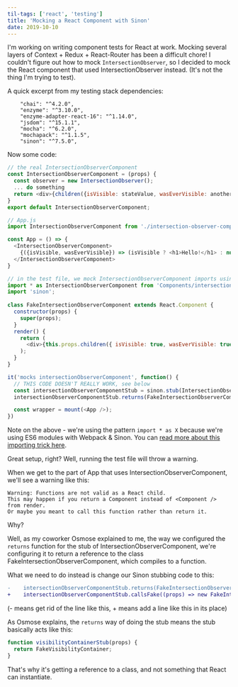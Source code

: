 ```yaml
---
til-tags: ['react', 'testing']
title: 'Mocking a React Component with Sinon'
date: 2019-10-10
---
```


I'm working on writing component tests for React at work. Mocking several layers of Context + Redux + React-Router has been a difficult chore! I couldn't figure out how to mock `IntersectionObserver`, so I decided to mock the React component that used IntersectionObserver instead. (It's not the thing I'm trying to test). 

A quick excerpt from my testing stack dependencies: 

```
    "chai": "^4.2.0",
    "enzyme": "^3.10.0",
    "enzyme-adapter-react-16": "^1.14.0",
    "jsdom": "^15.1.1",
    "mocha": "^6.2.0",
    "mochapack": "^1.1.5",
    "sinon": "^7.5.0",
```

Now some code: 

``` javascript
// the real IntersectionObserverComponent
const IntersectionObserverComponent = (props) {
  const observer = new IntersectionObserver();
  ... do something
  return <div>{children({isVisible: stateValue, wasEverVisible: anotherStateValue)}</div>
} 
export default IntersectionObserverComponent; 
```


``` javascript
// App.js
import IntersectionObserverComponent from './intersection-observer-component';

const App = () => {
  <IntersectionObserverComponent> 
    {({isVisible, wasEverVisible}) => (isVisible ? <h1>Hello!</h1> : null)}}
  </IntersectionObserverComponent>
}
```

``` javascript
// in the test file, we mock IntersectionObserverComponent imports using sinon
import * as IntersectionObserverComponent from 'Components/intersection-observer-component';
import 'sinon'; 
​
class FakeIntersectionObserverComponent extends React.Component {
  constructor(props) {
    super(props);
  }
  render() {
    return (
      <div>{this.props.children({ isVisible: true, wasEverVisible: true })}</div>
    );
  }
}

it('mocks intersectionObserverComponent', function() {
  // THIS CODE DOESN'T REALLY WORK, see below
  const intersectionObserverComponentStub = sinon.stub(IntersectionObserverComponent, 'default');
  intersectionObserverComponentStub.returns(FakeIntersectionObserverComponent);

  const wrapper = mount(<App />);
})
```
Note on the above - we're using the pattern `import * as X` because we're using ES6 modules with Webpack & Sinon. You can [read more about this importing trick here](https://railsware.com/blog/mocking-es6-module-import-without-dependency-injection/).

Great setup, right? Well, running the test file will throw a warning. 

When we get to the part of App that uses IntersectionObserverComponent, we'll see a warning like this: 

```
Warning: Functions are not valid as a React child. 
This may happen if you return a Component instead of <Component /> from render. 
Or maybe you meant to call this function rather than return it.
```

Why? 

Well, as my coworker Osmose explained to me, the way we configured the `returns` function for the stub of IntersectionObserverComponent, we're configuring it to return a reference to the class FakeIntersectionObserverComponent, which compiles to a function.  

What we need to do instead is change our Sinon stubbing code to this: 

``` diff
-    intersectionObserverComponentStub.returns(FakeIntersectionObserverComponent);
+    intersectionObserverComponentStub.callsFake((props) => new FakeIntersectionObserverComponent(props));
```
(- means get rid of the line like this, + means add a line like this in its place)

As Osmose explains, the `returns` way of doing the stub means the stub basically acts like this: 
``` javascript
function visibilityContainerStub(props) {
  return FakeVisibilityContainer;
}
```
That's why it's getting a reference to a class, and not something that React can instantiate. 
